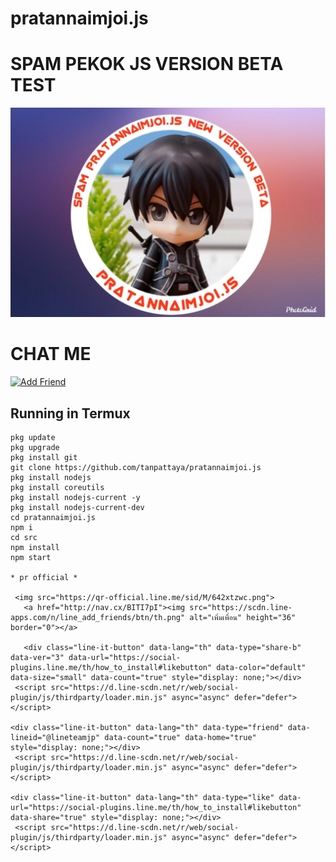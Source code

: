 # pratannaimjoi.js
# SPAM PEKOK JS VERSION BETA TEST
[![TrioPekokBots](PhotoGrid_1570200983122.jpg?s=460&v=4)]( )

# CHAT ME
<a href="https://line.me/R/ti/p/%40642xtzwc"><img height="36" border="0" alt="Add Friend" src="https://scdn.line-apps.com/n/line_add_friends/btn/en.png"></a>

## Running in Termux
```
pkg update
pkg upgrade
pkg install git
git clone https://github.com/tanpattaya/pratannaimjoi.js
pkg install nodejs
pkg install coreutils
pkg install nodejs-current -y
pkg install nodejs-current-dev
cd pratannaimjoi.js
npm i
cd src
npm install
npm start

* pr official *

 <img src="https://qr-official.line.me/sid/M/642xtzwc.png">
   <a href="http://nav.cx/BITI7pI"><img src="https://scdn.line-apps.com/n/line_add_friends/btn/th.png" alt="เพิ่มเพื่อน" height="36" border="0"></a>

   <div class="line-it-button" data-lang="th" data-type="share-b" data-ver="3" data-url="https://social-plugins.line.me/th/how_to_install#likebutton" data-color="default" data-size="small" data-count="true" style="display: none;"></div>
 <script src="https://d.line-scdn.net/r/web/social-plugin/js/thirdparty/loader.min.js" async="async" defer="defer"></script>

<div class="line-it-button" data-lang="th" data-type="friend" data-lineid="@lineteamjp" data-count="true" data-home="true" style="display: none;"></div>
 <script src="https://d.line-scdn.net/r/web/social-plugin/js/thirdparty/loader.min.js" async="async" defer="defer"></script>

<div class="line-it-button" data-lang="th" data-type="like" data-url="https://social-plugins.line.me/th/how_to_install#likebutton" data-share="true" style="display: none;"></div>
 <script src="https://d.line-scdn.net/r/web/social-plugin/js/thirdparty/loader.min.js" async="async" defer="defer"></script>
